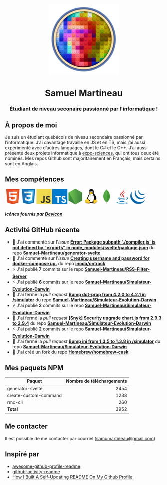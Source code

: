 <div align="middle">
  <img height="225" alt="avatar" src="https://raw.githubusercontent.com/Samuel-Martineau/Samuel-Martineau/master/avatar.png">
  <h1>Samuel Martineau</h1>
  <h3>Étudiant de niveau seconaire passionné par l'informatique !</h3>
</div>

## À propos de moi

Je suis un étudiant québécois de niveau secondaire passionné par l’informatique. J’ai davantage travaillé en JS et en TS, mais j’ai aussi expérimenté avec d’autres languages, dont le C# et le C++. J’ai aussi présenté deux projets informatique à [expo-sciences](https://technoscience.ca/programmes/expo-sciences/), qui ont tous deux été nominés. Mes repos Github sont majoritairement en Français, mais certains sont en Anglais.

## Mes compétences

<img alt="HTML5" src="https://raw.githubusercontent.com/devicons/devicon/master/icons/html5/html5-original.svg" width="50" title="HTML5" /><img alt="CSS3" src="https://raw.githubusercontent.com/devicons/devicon/master/icons/css3/css3-original.svg" width="50" title="CSS3" /><img alt="JavaScript" src="https://raw.githubusercontent.com/devicons/devicon/master/icons/javascript/javascript-original.svg" width="50" title="JavaScript" /><img alt="TypeScript" src="https://raw.githubusercontent.com/devicons/devicon/master/icons/typescript/typescript-original.svg" width="50" title="TypeScript" /><img alt="NodeJS" src="https://raw.githubusercontent.com/devicons/devicon/master/icons/nodejs/nodejs-original.svg" width="50" title="NodeJS" /><img alt="Linux" src="https://raw.githubusercontent.com/devicons/devicon/master/icons/linux/linux-original.svg" width="50" title="Linux" /><img alt="MongoDB" src="https://raw.githubusercontent.com/devicons/devicon/master/icons/mongodb/mongodb-original.svg" width="50" title="MongoDB" /><img alt="Java" src="https://raw.githubusercontent.com/devicons/devicon/master/icons/java/java-original.svg" width="50" title="Java" /><img alt="jQuery" src="https://raw.githubusercontent.com/devicons/devicon/master/icons/jquery/jquery-original.svg" width="50" title="jQuery" />

##### Icônes fournis par [Devicon](https://konpa.github.io/devicon/)

## Activité GitHub récente

- 💬 J&#x27;ai commenté sur l&#x27;_issue_ [**Error: Package subpath &#x27;./compiler.js&#x27; is not defined by &quot;exports&quot; in node_modules/svelte/package.json**](https://github.com/Samuel-Martineau/generator-svelte/issues/7) du repo [**Samuel-Martineau/generator-svelte**](https://github.com/Samuel-Martineau/generator-svelte)
- 💬 J&#x27;ai commenté sur l&#x27;_issue_ [**Creating username and password for docker-compose up.**](https://github.com/inoda/ontrack/issues/41) du repo [**inoda/ontrack**](https://github.com/inoda/ontrack)
- ⚡ J&#x27;ai publié **7** commits sur le repo [**Samuel-Martineau/RSS-Filter-Server**](https://github.com/Samuel-Martineau/RSS-Filter-Server)
- ⚡ J&#x27;ai publié **6** commits sur le repo [**Samuel-Martineau/Simulateur-Evolution-Darwin**](https://github.com/Samuel-Martineau/Simulateur-Evolution-Darwin)
- 🚫 J&#x27;ai fermé la _pull request_ [**Bump dot-prop from 4.2.0 to 4.2.1 in /simulator**](https://github.com/Samuel-Martineau/Simulateur-Evolution-Darwin/pull/14) du repo [**Samuel-Martineau/Simulateur-Evolution-Darwin**](https://github.com/Samuel-Martineau/Simulateur-Evolution-Darwin)
- ⚡ J&#x27;ai publié **2** commits sur le repo [**Samuel-Martineau/Simulateur-Evolution-Darwin**](https://github.com/Samuel-Martineau/Simulateur-Evolution-Darwin)
- 🚫 J&#x27;ai fermé la _pull request_ [**[Snyk] Security upgrade chart.js from 2.9.3 to 2.9.4**](https://github.com/Samuel-Martineau/Simulateur-Evolution-Darwin/pull/12) du repo [**Samuel-Martineau/Simulateur-Evolution-Darwin**](https://github.com/Samuel-Martineau/Simulateur-Evolution-Darwin)
- ⚡ J&#x27;ai publié **2** commits sur le repo [**Samuel-Martineau/Simulateur-Evolution-Darwin**](https://github.com/Samuel-Martineau/Simulateur-Evolution-Darwin)
- 🚫 J&#x27;ai fermé la _pull request_ [**Bump ini from 1.3.5 to 1.3.8 in /simulator**](https://github.com/Samuel-Martineau/Simulateur-Evolution-Darwin/pull/13) du repo [**Samuel-Martineau/Simulateur-Evolution-Darwin**](https://github.com/Samuel-Martineau/Simulateur-Evolution-Darwin)
- 🌈 J&#x27;ai créé un fork du repo [**Homebrew/homebrew-cask**](https://github.com/Homebrew/homebrew-cask)

## Mes paquets NPM

| Paquet                | Nombre de téléchargements |
| --------------------- | ------------------------: |
| generator-svelte      |                      2454 |
| create-custom-command |                      1238 |
| rmc-cli               |                       260 |
| **Total**             |                      3952 |

## Me contacter

Il est possible de me contacter par courriel ([samumartineau@gmail.com](mailto:samumartineau@gmail.com))

## Inspiré par

- [awesome-github-profile-readme](https://github.com/abhisheknaiidu/awesome-github-profile-readme)
- [github-activity-readme](https://github.com/jamesgeorge007/github-activity-readme)
- [How I Built A Self-Updating README On My Github Profile](https://www.mokkapps.de/blog/how-i-built-a-self-updating-readme-on-my-git-hub-profile/)
